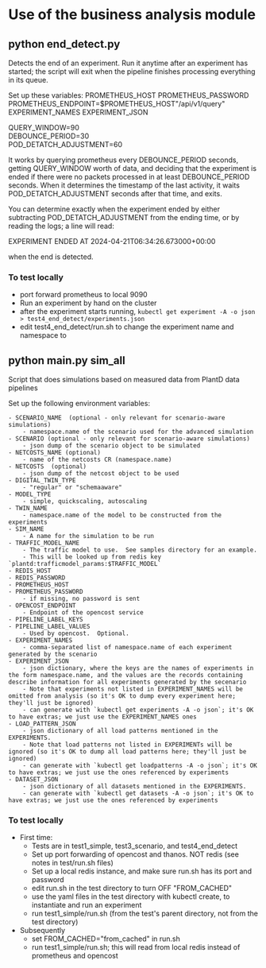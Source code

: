 # Use of the business analysis module

## python end_detect.py

Detects the end of an experiment.  Run it anytime after an experiment has started;
the script will exit when the pipeline finishes processing everything in its queue.

Set up these variables: 
PROMETHEUS_HOST
PROMETHEUS_PASSWORD
PROMETHEUS_ENDPOINT=$PROMETHEUS_HOST"/api/v1/query"
EXPERIMENT_NAMES
EXPERIMENT_JSON

QUERY_WINDOW=90    
DEBOUNCE_PERIOD=30   
POD_DETATCH_ADJUSTMENT=60

It works by querying prometheus every DEBOUNCE_PERIOD seconds, getting
QUERY_WINDOW worth of data, and deciding that the experiment is ended if
there were no packets processed in at least DEBOUNCE_PERIOD seconds.
When it determines the timestamp of the last activity, it waits POD_DETATCH_ADJUSTMENT
seconds after that time, and exits.

You can determine exactly when the experiment ended by either subtracting
POD_DETATCH_ADJUSTMENT from the ending time, or by reading the logs; a line
will read:

EXPERIMENT ENDED AT  2024-04-21T06:34:26.673000+00:00

when the end is detected.

### To test locally
- port forward prometheus to local 9090
- Run an experiment by hand on the cluster
- after the experiment starts running, `kubectl get experiment -A -o json > test4_end_detect/experiments.json`
- edit test4_end_detect/run.sh to change the experiment name and namespace to

## python main.py sim_all

Script that does simulations based on measured data from PlantD data pipelines

Set up the following environment variables:

    - SCENARIO_NAME  (optional - only relevant for scenario-aware simulations)
        - namespace.name of the scenario used for the advanced simulation
    - SCENARIO (optional - only relevant for scenario-aware simulations)
        - json dump of the scenario object to be simulated
    - NETCOSTS_NAME (optional)
        - name of the netcosts CR (namespace.name)
    - NETCOSTS  (optional)
        - json dump of the netcost object to be used
    - DIGITAL_TWIN_TYPE
        - "regular" or "schemaaware"
    - MODEL_TYPE
        - simple, quickscaling, autoscaling
    - TWIN_NAME
        - namespace.name of the model to be constructed from the experiments
    - SIM_NAME
        - A name for the simulation to be run 
    - TRAFFIC_MODEL_NAME
        - The traffic model to use.  See samples directory for an example. 
        - This will be looked up from redis key `plantd:trafficmodel_params:$TRAFFIC_MODEL`
    - REDIS_HOST
    - REDIS_PASSWORD
    - PROMETHEUS_HOST
    - PROMETHEUS_PASSWORD
        - if missing, no password is sent
    - OPENCOST_ENDPOINT
        - Endpoint of the opencost service
    - PIPELINE_LABEL_KEYS
    - PIPELINE_LABEL_VALUES
        - Used by opencost.  Optional.
    - EXPERIMENT_NAMES
        - comma-separated list of namespace.name of each experiment generated by the scenario
    - EXPERIMENT_JSON
        - json dictionary, where the keys are the names of experiments in the form namespace.name, and the values are the records containing describe information for all experiments generated by the secenario 
        - Note that experiments not listed in EXPERIMENT_NAMES will be omitted from analysis (so it's OK to dump every experiment here; they'll just be ignored)
        - can generate with `kubectl get experiments -A -o json`; it's OK to have extras; we just use the EXPERIMENT_NAMES ones
    - LOAD_PATTERN_JSON
        - json dictionary of all load patterns mentioned in the EXPERIMENTS. 
        - Note that load patterns not listed in EXPERIMENTs will be ignored (so it's OK to dump all load patterns here; they'll just be ignored)
        - can generate with `kubectl get loadpatterns -A -o json`; it's OK to have extras; we just use the ones referenced by experiments
    - DATASET_JSON
        - json dictionary of all datasets mentioned in the EXPERIMENTS. 
        - can generate with `kubectl get datasets -A -o json`; it's OK to have extras; we just use the ones referenced by experiments

### To test locally

* First time:
    * Tests are in test1_simple, test3_scenario, and test4_end_detect
    * Set up port forwarding of opencost and thanos. NOT redis (see notes in test/run.sh files)
    * Set up a local redis instance, and make sure run.sh has its port and password
    * edit run.sh in the test directory to turn OFF "FROM_CACHED"
    * use the yaml files in the test directory with kubectl create, to instantiate and run an experiment
    * run test1_simple/run.sh (from the test's parent directory, not from the test directory)
* Subsequently
    * set FROM_CACHED="from_cached" in run.sh
    * run test1_simple/run.sh; this will read from local redis instead of prometheus and opencost

